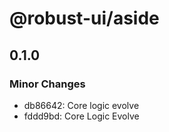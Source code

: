 # @robust-ui/aside

## 0.1.0

### Minor Changes

- db86642: Core logic evolve
- fddd9bd: Core Logic Evolve

